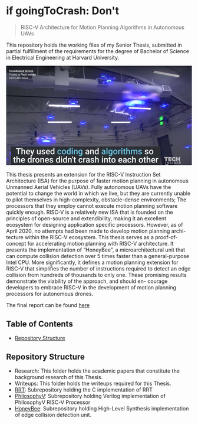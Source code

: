 # if goingToCrash: Don't
> RISC-V Architecture for Motion Planning Algorithms in Autonomous UAVs

This repository holds the working files of my Senior Thesis, submitted in partial fulfillment of the requirements for the degree of Bachelor of Science in Electrical Engineering at Harvard University.

![ifgoingtocrash](Writeups/4_Report/chapters/chapter1/img/ifgoingtocrash.png)

This thesis presents an extension for the RISC-V Instruction Set Architecture (ISA) for the purpose of faster motion planning in autonomous Unmanned Aerial Vehicles (UAVs). Fully autonomous UAVs have the potential to change the world in which we live, but they are currently unable to pilot themselves in high-complexity, obstacle-dense environments; The processors that they employ cannot execute motion planning software quickly enough. RISC-V is a relatively new ISA that is founded on the principles of open-source and extendibility, making it an excellent ecosystem for designing application specific processors. However, as of April 2020, no attempts had been made to develop motion planning archi- tecture within the RISC-V ecosystem.
This thesis serves as a proof-of-concept for accelerating motion planning with RISC-V architecture. It presents the implementation of “HoneyBee”, a microarchitectural unit that can compute collision detection over 5 times faster than a general-purpose Intel CPU. More significantly, it defines a motion planning extension for RISC-V that simplifies the number of instructions required to detect an edge collision from hundreds of thousands to only one. These promising results demonstrate the viability of the approach, and should en- courage developers to embrace RISC-V in the development of motion planning processors for autonomous drones.

The final report can be found [here](Writeups/4_Report/obj/report.pdf)

## Table of Contents
+ [Repository Structure](#structure)
	
## <a name=#structure></a>Repository Structure
+ Research: This folder holds the academic papers that constitute the background research of this Thesis.
+ Writeups: This folder holds the writeups required for this Thesis.
+ [RRT](https://github.com/AnthonyKenny98/RRT): Subrepository holding the C implementation of RRT
+ [PhilosophyV](https://github.com/AnthonyKenny98/PhilosophyV): Subrepository holding Verilog implementation of PhilosophyV RISC-V Processor 
+ [HoneyBee](https://github.com/AnthonyKenny98/HoneyBee): Subrepository holding High-Level Synthesis implementation of edge collision detection unit.

